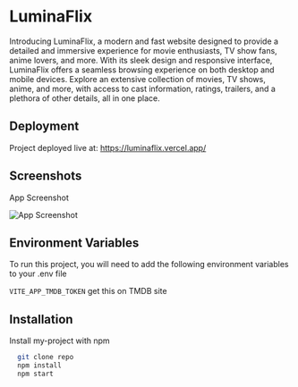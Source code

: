 # LuminaFlix

Introducing LuminaFlix, a modern and fast website designed to provide a detailed and immersive experience for movie enthusiasts, TV show fans, anime lovers, and more. With its sleek design and responsive interface, LuminaFlix offers a seamless browsing experience on both desktop and mobile devices. Explore an extensive collection of movies, TV shows, anime, and more, with access to cast information, ratings, trailers, and a plethora of other details, all in one place.

## Deployment

Project deployed live at: https://luminaflix.vercel.app/


## Screenshots

App Screenshot

![App Screenshot](https://media.licdn.com/dms/image/D4D2DAQGy8QJzlOaD5Q/profile-treasury-image-shrink_800_800/0/1694259988503?e=1708945200&v=beta&t=IKKHJiMoq8avqwkK5WBHOJU9R5R9IT_xK3oIZ7P8j58)

## Environment Variables

To run this project, you will need to add the following environment variables to your .env file

`VITE_APP_TMDB_TOKEN` get this on TMDB site

## Installation

Install my-project with npm

```bash
  git clone repo
  npm install
  npm start
```
